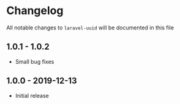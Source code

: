 # Changelog

All notable changes to `laravel-uuid` will be documented in this file

## 1.0.1 - 1.0.2 

- Small bug fixes

## 1.0.0 - 2019-12-13

- Initial release
